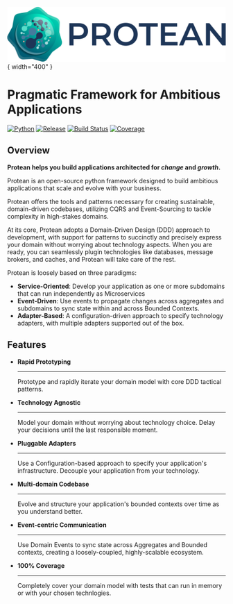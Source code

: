 ![Protean](./assets/full-logo.png){ width="400" }
# Pragmatic Framework for Ambitious Applications

[![Python](https://img.shields.io/pypi/pyversions/protean?label=Python)](https://github.com/proteanhq/protean/)
[![Release](https://img.shields.io/pypi/v/protean?label=Release)](https://pypi.org/project/protean/)
[![Build Status](https://github.com/proteanhq/protean/actions/workflows/ci.yml/badge.svg)](https://github.com/proteanhq/protean/actions/workflows/ci.yml)
[![Coverage](https://codecov.io/gh/proteanhq/protean/graph/badge.svg?token=0sFuFdLBOx)](https://codecov.io/gh/proteanhq/protean)

## Overview

**Protean helps you build applications architected for *change* and *growth*.**

Protean is an open-source python framework designed to build ambitious
applications that scale and evolve with your business.

Protean offers the tools and patterns necessary for creating sustainable,
domain-driven codebases, utilizing CQRS and Event-Sourcing to tackle complexity
in high-stakes domains.

At its core, Protean adopts a Domain-Driven Design (DDD) approach to
development, with support for patterns to succinctly and precisely express
your domain without worrying about technology aspects. When you are ready,
you can seamlessly plugin technologies like databases, message brokers, and
caches, and Protean will take care of the rest.

Protean is loosely based on three paradigms:

- **Service-Oriented**: Develop your application as one or more subdomains
that can run independently as Microservices
- **Event-Driven**: Use events to propagate changes across aggregates and
subdomains to sync state within and across Bounded Contexts.
- **Adapter-Based**: A configuration-driven approach to specify technology
adapters, with multiple adapters supported out of the box.

## Features

<div class="grid cards" markdown>

-   __Rapid Prototyping__

    ---

    Prototype and rapidly iterate your domain model with core DDD tactical
    patterns.

-   __Technology Agnostic__

    ---

    Model your domain without worrying about technology choice. Delay your
    decisions until the last responsible moment.

-   __Pluggable Adapters__

    ---

    Use a Configuration-based approach to specify your application's
    infrastructure. Decouple your application from your technology.

-   __Multi-domain Codebase__
    
    ---

    Evolve and structure your application's bounded contexts over time as you
    understand better.

-   __Event-centric Communication__

    ---

    Use Domain Events to sync state across Aggregates and Bounded contexts,
    creating a loosely-coupled, highly-scalable ecosystem.

-   __100% Coverage__

    ---

    Completely cover your domain model with tests that can run in memory or
    with your chosen technlogies.

</div>

